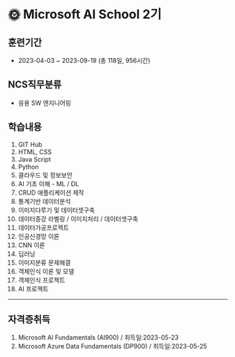 # 🌞 Microsoft AI School 2기

## 훈련기간
- 2023-04-03 ~ 2023-09-19 (총 118일, 956시간)

## NCS직무분류
- 응용 SW 엔지니어링

## 학습내용
1. GIT Hub
2. HTML, CSS
3. Java Script
4. Python
5. 클라우드 및 정보보안
6. AI 기초 이해 - ML / DL
7. CRUD 애플리케이션 제작
8. 통계기반 데이터분석
9. 이미지다루기 및 데이터셋구축
10. 데이터증강 라벨링 / 이미지처리 / 데이터셋구축
11. 데이터가공프로젝트
12. 인공신경망 이론
13. CNN 이론
14. 딥러닝
15. 이미지분류 문제해결
16. 객체인식 이론 및 모델
17. 객체인식 프로젝트
18. AI 프로젝트
---
## 자격증취득
1. Microsoft AI Fundamentals (AI900) / 취득일:2023-05-23
2. Microsoft Azure Data Fundamentals (DP900) / 취득일:2023-05-25

